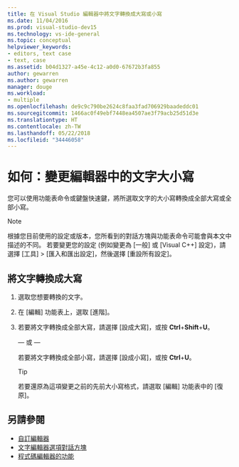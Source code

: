 ```yaml
---
title: 在 Visual Studio 編輯器中將文字轉換成大寫或小寫
ms.date: 11/04/2016
ms.prod: visual-studio-dev15
ms.technology: vs-ide-general
ms.topic: conceptual
helpviewer_keywords:
- editors, text case
- text, case
ms.assetid: b04d1327-a45e-4c12-a0d0-67672b3fa855
author: gewarren
ms.author: gewarren
manager: douge
ms.workload:
- multiple
ms.openlocfilehash: de9c9c790be2624c8faa3fad706929baadeddc01
ms.sourcegitcommit: 1466ac0f49ebf7448ea4507ae3f79acb25d51d3e
ms.translationtype: HT
ms.contentlocale: zh-TW
ms.lasthandoff: 05/22/2018
ms.locfileid: "34446058"
---
```

# <a name="how-to-change-text-case-in-the-editor"></a>如何：變更編輯器中的文字大小寫

您可以使用功能表命令或鍵盤快速鍵，將所選取文字的大小寫轉換成全部大寫或全部小寫。

> [!NOTE]
> 根據您目前使用的設定或版本，您所看到的對話方塊與功能表命令可能會與本文中描述的不同。 若要變更您的設定 (例如變更為 [一般] 或 [Visual C++] 設定)，請選擇 [工具] > [匯入和匯出設定]，然後選擇 [重設所有設定]。

## <a name="to-switch-text-to-upper-case"></a>將文字轉換成大寫

1.  選取您想要轉換的文字。

2.  在 [編輯] 功能表上，選取 [進階]。

3.  若要將文字轉換成全部大寫，請選擇 [設成大寫]，或按 **Ctrl**+**Shift**+**U**。

    — 或 —

    若要將文字轉換成全部小寫，請選擇 [設成小寫]，或按 **Ctrl**+**U**。

    > [!TIP]
    > 若要還原為這項變更之前的先前大小寫格式，請選取 [編輯] 功能表中的 [復原]。

## <a name="see-also"></a>另請參閱

- [自訂編輯器](../ide/customizing-the-editor.md)
- [文字編輯器選項對話方塊](../ide/reference/text-editor-options-dialog-box.md)
- [程式碼編輯器的功能](../ide/writing-code-in-the-code-and-text-editor.md)
